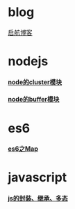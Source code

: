 # blog
[启航博客](http://blog.okgoes.com)

# nodejs
#### [node的cluster模块](nodejs/cluster.md)
#### [node的buffer模块](nodejs/buffer.md)
# es6
#### [es6之Map](es6/map.md)

# javascript

#### [js的封装、继承、多态](javascript/extends.md)